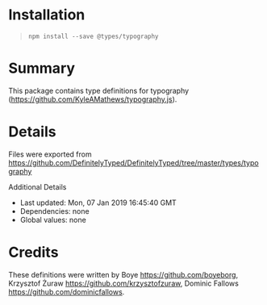 # Installation
> `npm install --save @types/typography`

# Summary
This package contains type definitions for typography (https://github.com/KyleAMathews/typography.js).

# Details
Files were exported from https://github.com/DefinitelyTyped/DefinitelyTyped/tree/master/types/typography

Additional Details
 * Last updated: Mon, 07 Jan 2019 16:45:40 GMT
 * Dependencies: none
 * Global values: none

# Credits
These definitions were written by Boye <https://github.com/boyeborg>, Krzysztof Żuraw <https://github.com/krzysztofzuraw>, Dominic Fallows <https://github.com/dominicfallows>.
